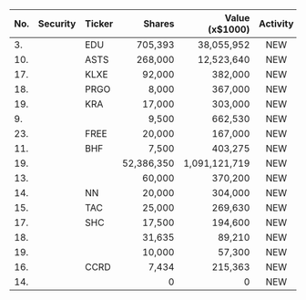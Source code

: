 No. | Security | Ticker | Shares | Value (x$1000) | Activity | % Port
|--- | --- | --- | ---:| ---:|:---:| ---:|
 3.||EDU</a>|705,393|38,055,952|NEW|12.63%|<a href=rel="bookmark"></a>
10.||ASTS</a>|268,000|12,523,640|NEW|4.29%|<a href=rel="bookmark"></a>
17.||KLXE</a>|92,000|382,000|NEW|1.81%|<a href=rel="bookmark"></a>
18.||PRGO</a>|8,000|367,000|NEW|1.74%|<a href=rel="bookmark"></a>
19.||KRA</a>|17,000|303,000|NEW|1.44%|<a href=rel="bookmark"></a>
9.|||9,500|662,530|NEW|1.29%|rel="bookmark"></a>
23.||FREE</a>|20,000|167,000|NEW|0.79%|<a href=rel="bookmark"></a>
11.||BHF</a>|7,500|403,275|NEW|0.79%|<a href=rel="bookmark"></a>
19.|||52,386,350|1,091,121,719|NEW|0.77%|rel="bookmark"></a>
13.|||60,000|370,200|NEW|0.72%|rel="bookmark"></a>
14.||NN</a>|20,000|304,000|NEW|0.59%|<a href=rel="bookmark"></a>
15.||TAC</a>|25,000|269,630|NEW|0.53%|<a href=rel="bookmark"></a>
17.||SHC</a>|17,500|194,600|NEW|0.38%|<a href=rel="bookmark"></a>
18.|||31,635|89,210|NEW|0.17%|rel="bookmark"></a>
19.|||10,000|57,300|NEW|0.11%|rel="bookmark"></a>
16.||CCRD</a>|7,434|215,363|NEW|0.07%|<a href=rel="bookmark"></a>
14.|||0|0|NEW|0%|rel="bookmark"></a>

